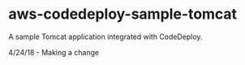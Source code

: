 # aws-codedeploy-sample-tomcat
A sample Tomcat application integrated with CodeDeploy. 

4/24/18 - Making a change
